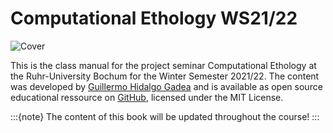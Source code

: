 # Computational Ethology WS21/22

![Cover](content/cover.png)

This is the class manual for the project seminar Computational Ethology at the Ruhr-University Bochum for the Winter Semester 2021/22. The content was developed by [Guillermo Hidalgo Gadea](https://GuillermoHidalgoGadea.com) and is available as open source educational ressource on [GitHub](https://github.com/Guillermo-Hidalgo-Gadea/Seminar-ComputationalEthology), licensed under the MIT License. 

:::{note}
The content of this book will be updated throughout the course!
:::


